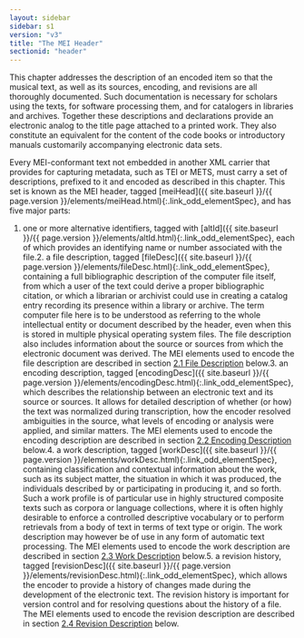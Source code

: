 ```yaml
---
layout: sidebar
sidebar: s1
version: "v3"
title: "The MEI Header"
sectionid: "header"
---
```




This chapter addresses the description of an encoded item so that the musical text,
as well as
its sources, encoding, and revisions are all thoroughly documented. Such documentation
is
necessary for scholars using the texts, for software processing them, and for catalogers
in
libraries and archives. Together these descriptions and declarations provide an electronic
analog to the title page attached to a printed work. They also constitute an equivalent
for the
content of the code books or introductory manuals customarily accompanying electronic
data
sets.

Every MEI-conformant text not embedded in another XML carrier that provides for capturing
metadata, such as TEI or METS, must carry a set of descriptions, prefixed to it and
encoded as
described in this chapter. This set is known as the MEI header, tagged [meiHead]({{ site.baseurl }}/{{ page.version }}/elements/meiHead.html){:.link_odd_elementSpec}, and has five major parts:

1. one or more alternative identifiers, tagged with [altId]({{ site.baseurl }}/{{ page.version }}/elements/altId.html){:.link_odd_elementSpec}, each of
which provides an identifying name or number associated with the file.2. a file description, tagged [fileDesc]({{ site.baseurl }}/{{ page.version }}/elements/fileDesc.html){:.link_odd_elementSpec}, containing a full
bibliographic description of the computer file itself, from which a user of the text
could
derive a proper bibliographic citation, or which a librarian or archivist could use
in
creating a catalog entry recording its presence within a library or archive. The term
computer file here is to be understood as referring to the whole intellectual
entity or document described by the header, even when this is stored in multiple physical
operating system files. The file description also includes information about the source
or
sources from which the electronic document was derived. The MEI elements used to encode
the
file description are described in section <a class="link_ptr" title="File Description" href="{{ site.baseurl }}/{{ page.version }}/guidelines/header.html#headerFileDescription">2.1 File Description</a> below.3. an encoding description, tagged [encodingDesc]({{ site.baseurl }}/{{ page.version }}/elements/encodingDesc.html){:.link_odd_elementSpec}, which
describes the relationship between an electronic text and its source or sources. It
allows for
detailed description of whether (or how) the text was normalized during transcription,
how the
encoder resolved ambiguities in the source, what levels of encoding or analysis were
applied,
and similar matters. The MEI elements used to encode the encoding description are
described in
section <a class="link_ptr" title="Encoding Description" href="{{ site.baseurl }}/{{ page.version }}/guidelines/header.html#headerEncodingDescription">2.2 Encoding Description</a> below.4. a work description, tagged [workDesc]({{ site.baseurl }}/{{ page.version }}/elements/workDesc.html){:.link_odd_elementSpec}, containing
classification and contextual information about the work, such as its subject matter,
the
situation in which it was produced, the individuals described by or participating
in producing
it, and so forth. Such a work profile is of particular use in highly structured composite
texts such as corpora or language collections, where it is often highly desirable
to enforce a
controlled descriptive vocabulary or to perform retrievals from a body of text in
terms of
text type or origin. The work description may however be of use in any form of automatic
text
processing. The MEI elements used to encode the work description are described in
section <a class="link_ptr" title="Work Description" href="{{ site.baseurl }}/{{ page.version }}/guidelines/header.html#headerWorkDescription">2.3 Work Description</a> below.5. a revision history, tagged [revisionDesc]({{ site.baseurl }}/{{ page.version }}/elements/revisionDesc.html){:.link_odd_elementSpec}, which allows
the encoder to provide a history of changes made during the development of the electronic
text. The revision history is important for version control and for resolving
questions about the history of a file. The MEI elements used to encode the revision
description are described in section <a class="link_ptr" title="Revision Description" href="{{ site.baseurl }}/{{ page.version }}/guidelines/header.html#headerRevisionDescription">2.4 Revision Description</a> below.









